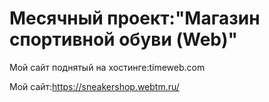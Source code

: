 # Месячный проект:"Магазин спортивной обуви (Web)"

Мой сайт поднятый на хостинге:timeweb.com

Мой сайт:https://sneakershop.webtm.ru/

